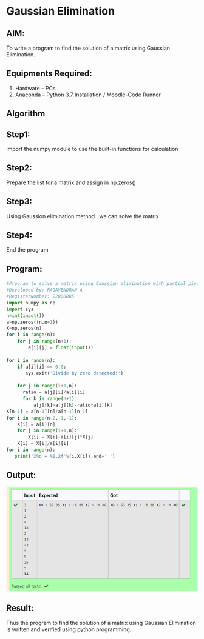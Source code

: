 # Gaussian Elimination

## AIM:
To write a program to find the solution of a matrix using Gaussian Elimination.

## Equipments Required:
1. Hardware – PCs
2. Anaconda – Python 3.7 Installation / Moodle-Code Runner

## Algorithm
## Step1:
import the numpy module to use the built-in functions for calculation
## Step2:
Prepare the list for a matrix and assign in np.zeros()
## Step3:
Using Gaussion elimination method , we can solve the matrix
## Step4:
End the program

## Program:
```python
#Program to solve a matrix using Gaussian elimination with partial pivoting.
#Developed by: RAGAVENDRAN A
#RegisterNumber: 22008885
import numpy as np
import sys
n=int(input())
a=np.zeros((n,n+1))
X=np.zeros(n)
for i in range(n):
    for j in range(n+1):
        a[i][j] = float(input())

for i in range(n):
    if a[i][i] == 0.0:
       sys.exit('Divide by zero detected!')
       
    for j in range(i+1,n):
      ratio = a[j][i]/a[i][i]
      for k in range(n+1):
          a[j][k]=a[j][k]-ratio*a[i][k]
X[n-1] = a[n-1][n]/a[n-1][n-1]
for i in range(n-2,-1,-1):
    X[i] = a[i][n]
    for j in range(i+1,n):
        X[i] = X[i]-a[i][j]*X[j]
    X[i] = X[i]/a[i][i]
for i in range(n):
   print('X%d = %0.2f'%(i,X[i]),end=' ')
```

## Output:
![Gaussion elimination](/output5.png)


## Result:
Thus the program to find the solution of a matrix using Gaussian Elimination is written and verified using python programming.

